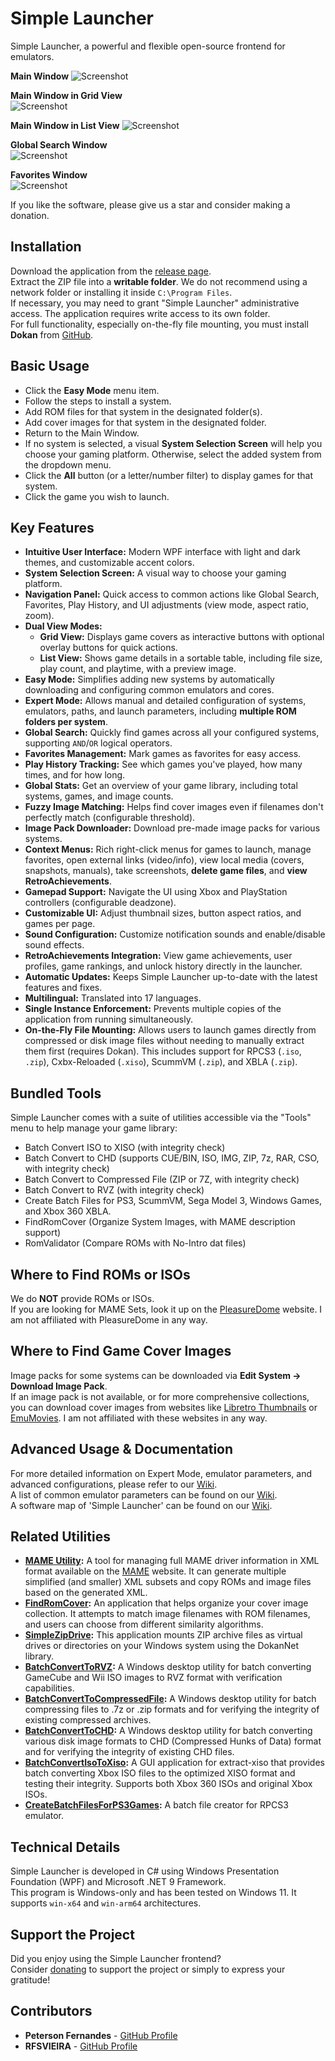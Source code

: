 # Simple Launcher
Simple Launcher, a powerful and flexible open-source frontend for emulators.

**Main Window**
![Screenshot](screenshot.png)

**Main Window in Grid View**  
![Screenshot](screenshot2.png)

**Main Window in List View**
![Screenshot](screenshot3.png)

**Global Search Window**  
![Screenshot](screenshot4.png)

**Favorites Window**  
![Screenshot](screenshot5.png)

If you like the software, please give us a star and consider making a donation.

## Installation

Download the application from the [release page](https://github.com/drpetersonfernandes/SimpleLauncher/releases).<br>
Extract the ZIP file into a **writable folder**. We do not recommend using a network folder or installing it inside `C:\Program Files`.<br>
If necessary, you may need to grant "Simple Launcher" administrative access. The application requires write access to its own folder.<br>
For full functionality, especially on-the-fly file mounting, you must install **Dokan** from [GitHub](https://github.com/dokan-dev/dokany/releases).

## Basic Usage

- Click the **Easy Mode** menu item.
- Follow the steps to install a system.
- Add ROM files for that system in the designated folder(s).
- Add cover images for that system in the designated folder.
- Return to the Main Window.
- If no system is selected, a visual **System Selection Screen** will help you choose your gaming platform. Otherwise, select the added system from the dropdown menu.
- Click the **All** button (or a letter/number filter) to display games for that system.
- Click the game you wish to launch.

## Key Features

-   **Intuitive User Interface:** Modern WPF interface with light and dark themes, and customizable accent colors.
-   **System Selection Screen:** A visual way to choose your gaming platform.
-   **Navigation Panel:** Quick access to common actions like Global Search, Favorites, Play History, and UI adjustments (view mode, aspect ratio, zoom).
-   **Dual View Modes:**
    -   **Grid View:** Displays game covers as interactive buttons with optional overlay buttons for quick actions.
    -   **List View:** Shows game details in a sortable table, including file size, play count, and playtime, with a preview image.
-   **Easy Mode:** Simplifies adding new systems by automatically downloading and configuring common emulators and cores.
-   **Expert Mode:** Allows manual and detailed configuration of systems, emulators, paths, and launch parameters, including **multiple ROM folders per system**.
-   **Global Search:** Quickly find games across all your configured systems, supporting `AND`/`OR` logical operators.
-   **Favorites Management:** Mark games as favorites for easy access.
-   **Play History Tracking:** See which games you've played, how many times, and for how long.
-   **Global Stats:** Get an overview of your game library, including total systems, games, and image counts.
-   **Fuzzy Image Matching:** Helps find cover images even if filenames don't perfectly match (configurable threshold).
-   **Image Pack Downloader:** Download pre-made image packs for various systems.
-   **Context Menus:** Rich right-click menus for games to launch, manage favorites, open external links (video/info), view local media (covers, snapshots, manuals), take screenshots, **delete game files**, and **view RetroAchievements**.
-   **Gamepad Support:** Navigate the UI using Xbox and PlayStation controllers (configurable deadzone).
-   **Customizable UI:** Adjust thumbnail sizes, button aspect ratios, and games per page.
-   **Sound Configuration:** Customize notification sounds and enable/disable sound effects.
-   **RetroAchievements Integration:** View game achievements, user profiles, game rankings, and unlock history directly in the launcher.
-   **Automatic Updates:** Keeps Simple Launcher up-to-date with the latest features and fixes.
-   **Multilingual:** Translated into 17 languages.
-   **Single Instance Enforcement:** Prevents multiple copies of the application from running simultaneously.
-   **On-the-Fly File Mounting:** Allows users to launch games directly from compressed or disk image files without needing to manually extract them first (requires Dokan). This includes support for RPCS3 (`.iso`, `.zip`), Cxbx-Reloaded (`.xiso`), ScummVM (`.zip`), and XBLA (`.zip`).

## Bundled Tools

Simple Launcher comes with a suite of utilities accessible via the "Tools" menu to help manage your game library:
-   Batch Convert ISO to XISO (with integrity check)
-   Batch Convert to CHD (supports CUE/BIN, ISO, IMG, ZIP, 7z, RAR, CSO, with integrity check)
-   Batch Convert to Compressed File (ZIP or 7Z, with integrity check)
-   Batch Convert to RVZ (with integrity check)
-   Create Batch Files for PS3, ScummVM, Sega Model 3, Windows Games, and Xbox 360 XBLA.
-   FindRomCover (Organize System Images, with MAME description support)
-   RomValidator (Compare ROMs with No-Intro dat files)

## Where to Find ROMs or ISOs

We do **NOT** provide ROMs or ISOs.<br>
If you are looking for MAME Sets, look it up on the [PleasureDome](https://pleasuredome.github.io/pleasuredome/index.html) website. I am not affiliated with PleasureDome in any way.

## Where to Find Game Cover Images

Image packs for some systems can be downloaded via **Edit System -> Download Image Pack**.<br>
If an image pack is not available, or for more comprehensive collections, you can download cover images from websites like [Libretro Thumbnails](https://github.com/libretro-thumbnails/libretro-thumbnails) or [EmuMovies](https://emumovies.com). I am not affiliated with these websites in any way.

## Advanced Usage & Documentation

For more detailed information on Expert Mode, emulator parameters, and advanced configurations, please refer to our [Wiki](https://github.com/drpetersonfernandes/SimpleLauncher/wiki).<br>
A list of common emulator parameters can be found on our [Wiki](https://github.com/drpetersonfernandes/SimpleLauncher/wiki/parameters).<br>
A software map of 'Simple Launcher' can be found on our [Wiki](https://github.com/drpetsonfernandes/SimpleLauncher/wiki/SoftwareMap).

## Related Utilities

- **[MAME Utility](https://github.com/drpetersonfernandes/MAMEUtility):** A tool for managing full MAME driver information in XML format available on the [MAME](https://www.mamedev.org/release.html) website. It can generate multiple simplified (and smaller) XML subsets and copy ROMs and image files based on the generated XML.
- **[FindRomCover](https://github.com/drpetersonfernandes/FindRomCover):** An application that helps organize your cover image collection. It attempts to match image filenames with ROM filenames, and users can choose from different similarity algorithms.
- **[SimpleZipDrive](https://github.com/drpetersonfernandes/SimpleZipDrive):** This application mounts ZIP archive files as virtual drives or directories on your Windows system using the DokanNet library.
- **[BatchConvertToRVZ](https://github.com/drpetersonfernandes/BatchConvertToRVZ):** A Windows desktop utility for batch converting GameCube and Wii ISO images to RVZ format with verification capabilities.
- **[BatchConvertToCompressedFile](https://github.com/drpetersonfernandes/BatchConvertToCompressedFile):** A Windows desktop utility for batch compressing files to .7z or .zip formats and for verifying the integrity of existing compressed archives.
- **[BatchConvertToCHD](https://github.com/drpetersonfernandes/BatchConvertToCHD):** A Windows desktop utility for batch converting various disk image formats to CHD (Compressed Hunks of Data) format and for verifying the integrity of existing CHD files.
- **[BatchConvertIsoToXiso](https://github.com/drpetersonfernandes/BatchConvertIsoToXiso):** A GUI application for extract-xiso that provides batch converting Xbox ISO files to the optimized XISO format and testing their integrity. Supports both Xbox 360 ISOs and original Xbox ISOs.
- **[CreateBatchFilesForPS3Games](https://github.com/drpetersonfernandes/CreateBatchFilesForPS3Games):** A batch file creator for RPCS3 emulator.

## Technical Details

Simple Launcher is developed in C# using Windows Presentation Foundation (WPF) and Microsoft .NET 9 Framework.<br>
This program is Windows-only and has been tested on Windows 11. It supports `win-x64` and `win-arm64` architectures.

## Support the Project

Did you enjoy using the Simple Launcher frontend?<br>
Consider [donating](https://www.purelogiccode.com/donate) to support the project or simply to express your gratitude!

## Contributors

- **Peterson Fernandes** - [GitHub Profile](https://github.com/drpetersonfernandes)
- **RFSVIEIRA** - [GitHub Profile](https://github.com/RFSVIEIRA)
